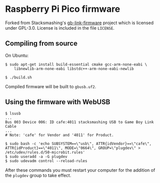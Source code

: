 # Raspberry Pi Pico firmware

Forked from Stacksmashing's [gb-link-firmware](https://github.com/stacksmashing/gb-link-firmware) project which is licensed under GPL-3.0.
License is included in the file `LICENSE`.

## Compiling from source

On Ubuntu:

```
$ sudo apt-get install build-essential cmake gcc-arm-none-eabi \
    libnewlib-arm-none-eabi libstdc++-arm-none-eabi-newlib

$ ./build.sh
```

Compiled firmware will be built to `gbusb.uf2`.

## Using the firmware with WebUSB

```
$ lsusb
...
Bus 003 Device 006: ID cafe:4011 stacksmashing USB to Game Boy Link Cable
...
# Note: 'cafe' for Vendor and '4011' for Product.

$ sudo bash -c 'echo SUBSYSTEM==\"usb\", ATTR{idVendor}==\"cafe\", ATTR{idProduct}==\"4011\", MODE=\"0664\", GROUP=\"plugdev\" > /etc/udev/rules.d/50-microbit.rules'
$ sudo useradd -a -G plugdev
$ sudo udevadm control --reload-rules
```

After these commands you must restart your computer for the addition of the `plugdev` group to take effect.
